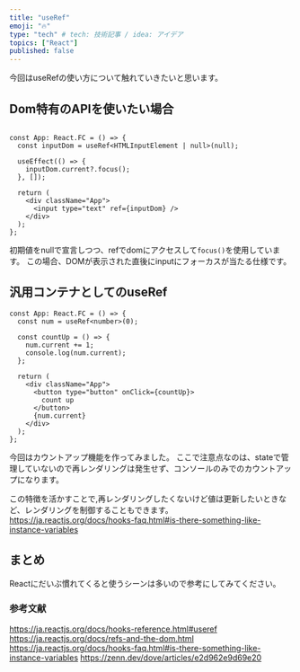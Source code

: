 ```yaml
---
title: "useRef"
emoji: "🔥"
type: "tech" # tech: 技術記事 / idea: アイデア
topics: ["React"]
published: false
---
```


今回はuseRefの使い方について触れていきたいと思います。

## Dom特有のAPIを使いたい場合

```tsx

const App: React.FC = () => {
  const inputDom = useRef<HTMLInputElement | null>(null);

  useEffect(() => {
    inputDom.current?.focus();
  }, []);

  return (
    <div className="App">
      <input type="text" ref={inputDom} />
    </div>
  );
};

```

初期値をnullで宣言しつつ、refでdomにアクセスして`focus()`を使用しています。
この場合、DOMが表示された直後にinputにフォーカスが当たる仕様です。

## 汎用コンテナとしてのuseRef

```tsx
const App: React.FC = () => {
  const num = useRef<number>(0);

  const countUp = () => {
    num.current += 1;
    console.log(num.current);
  };

  return (
    <div className="App">
      <button type="button" onClick={countUp}>
        count up
      </button>
      {num.current}
    </div>
  );
};
```

今回はカウントアップ機能を作ってみました。
ここで注意点なのは、stateで管理していないので再レンダリングは発生せず、コンソールのみでのカウントアップになります。

この特徴を活かすことで,再レンダリングしたくないけど値は更新したいときなど、レンダリングを制御することもできます。
https://ja.reactjs.org/docs/hooks-faq.html#is-there-something-like-instance-variables

## まとめ

Reactにだいぶ慣れてくると使うシーンは多いので参考にしてみてください。

### 参考文献
https://ja.reactjs.org/docs/hooks-reference.html#useref
https://ja.reactjs.org/docs/refs-and-the-dom.html
https://ja.reactjs.org/docs/hooks-faq.html#is-there-something-like-instance-variables
https://zenn.dev/dove/articles/e2d962e9d69e20
